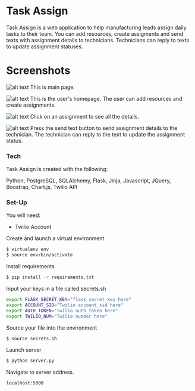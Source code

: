 # Task Assign

Task Assign is a web application to help manufacturing leads assign daily tasks to their team. You can add resources, create assigments and send texts with assignment details to  technicians. Technicians can reply to texts to update assignment statuses.


# Screenshots

![alt text]("/static/taskassignhome.png" "Task Assign")
This is main page.

![alt text]("/static/taskassignadd.png" "Add Resources")
This is the user's homepage. The user can add resources and create assignments.

![alt text]("/static/taskassigndetails.png" "Assignment Details")
Click on an assignment to see all the details.

![alt text]("/static/phone.png" "Texts")
Press the send text button to send assignment details to the technician. The technician can reply to the text to update the assignment status.

### Tech

Task Assign is created with the following:

Python, PostgreSQL, SQLAlchemy, Flask, Jinja, Javascript, JQuery, Boostrap, Chart.js, Twilio API


### Set-Up
You will need:
- Twilio Account

Create and launch a virtual environment
```sh
$ virtualenv env
$ source env/bin/activate
```
Install requirements
```sh
$ pip install -r requirements.txt
```
Input your keys in a file called secrets.sh
```sh
export FLASK_SECRET_KEY="flask_secret_key here"
export ACCOUNT_SID="Twilio account_sid here"
export AUTH_TOKEN="Twilio auth_token here"
export TWILIO_NUM="Twilio number here"
```

Source your file into the environment
```sh
$ source secrets.sh
```
Launch server
```sh
$ python server.py
```
Navigate to server address.
```sh
localhost:5000
```
